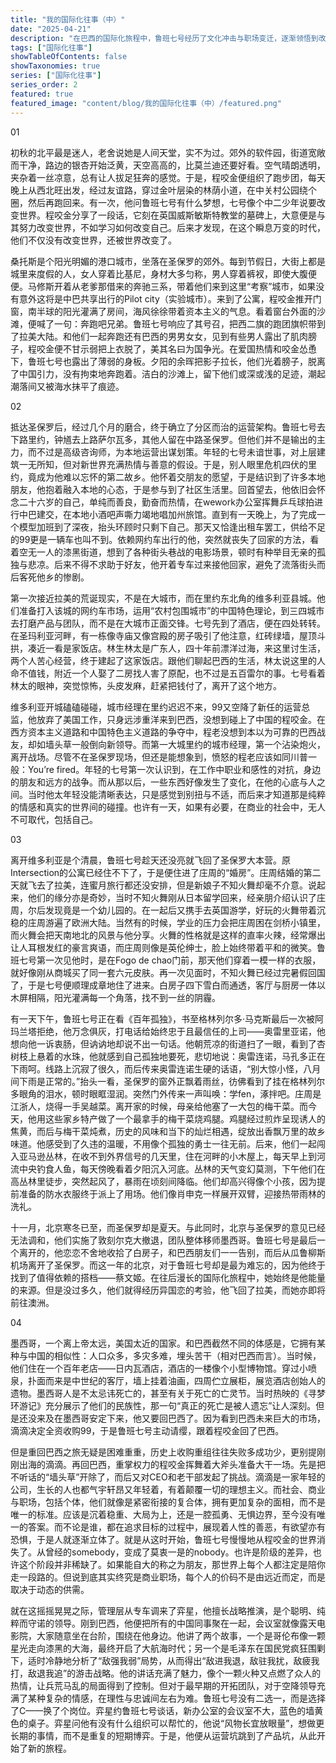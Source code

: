 ```yaml
---
title: "我的国际化往事（中）" 
date: "2025-04-21" 
description: "在巴西的国际化旅程中，鲁班七号经历了文化冲击与职场变迁，逐渐领悟到改变自我比改变世界更为重要。" 
tags: ["国际化往事"]
showTableOfContents: false
showTaxonomies: true
series: ["国际化往事"]
series_order: 2
featured: true
featured_image: "content/blog/我的国际化往事（中）/featured.png"
---
```

01

初秋的北平最是迷人，老舍说她是人间天堂，实不为过。郊外的软件园，街道宽敞而干净，路边的银杏开始泛黄，天空高高的，比莫兰迪还要好看。空气晴朗透明，夹杂着一丝凉意，总有让人拔足狂奔的感觉。于是，程咬金便组织了跑步团，每天晚上从西北旺出发，经过友谊路，穿过金叶层染的林荫小道，在中关村公园绕个圈，然后再跑回来。有一次，他问鲁班七号有什么梦想，七号像个中二少年说要改变世界。程咬金分享了一段话，它刻在英国威斯敏斯特教堂的墓碑上，大意便是与其努力改变世界，不如学习如何改变自己。后来才发现，在这个瞬息万变的时代，他们不仅没有改变世界，还被世界改变了。

桑托斯是个阳光明媚的港口城市，坐落在圣保罗的郊外。每到节假日，大街上都是城里来度假的人，女人穿着比基尼，身材大多匀称，男人穿着裤衩，即使大腹便便。马修斯开着从老爹那借来的奔驰三系，带着他们来到这里“考察”城市，如果没有意外这将是中巴共享出行的Pilot city（实验城市）。来到了公寓，程咬金推开门窗，南半球的阳光灌满了房间，海风徐徐带着资本主义的气息。看着窗台外面的沙滩，便喊了一句：奔跑吧兄弟。鲁班七号响应了其号召，把西二旗的跑团旗帜带到了拉美大陆。和他们一起奔跑还有巴西的男男女女，见到有些男人露出了肌肉膀子，程咬金便不甘示弱把上衣脱了，美其名曰为国争光。在爱国热情和咬金怂恿下，鲁班七号也露出了薄弱的身板。夕阳的余晖把影子拉长，他们光着膀子，脱离了中国引力，没有拘束地奔跑着。洁白的沙滩上，留下他们或深或浅的足迹，潮起潮落间又被海水抹平了痕迹。



02

抵达圣保罗后，经过几个月的磨合，终于确立了分区而治的运营架构。鲁班七号去下路里约，钟馗去上路萨尔瓦多，其他人留在中路圣保罗。但他们并不是输出的主力，而不过是高级咨询师，为本地运营出谋划策。年轻的七号未谙世事，对上层建筑一无所知，但对新世界充满热情与善意的假设。于是，别人眼里危机四伏的里约，竟成为他难以忘怀的第二故乡。他怀着交朋友的愿望，于是结识到了许多本地朋友，他抱着融入本地的心态，于是参与到了社区生活里。回首望去，他依旧会怀念二十六岁的自己，单纯而善良，勤奋而热情，在wework办公室挥舞乒乓球拍进行中巴建交，在本地小酒吧声嘶力竭地唱加州旅馆。直到有一天晚上，为了完成一个模型加班到了深夜，抬头环顾时只剩下自己。那天又恰逢出租车罢工，供给不足的99更是一辆车也叫不到。依赖网约车出行的他，突然就丧失了回家的方法，看着空无一人的漆黑街道，想到了各种街头巷战的电影场景，顿时有种举目无亲的孤独与悲凉。后来不得不求助于好友，他开着专车过来接他回家，避免了流落街头而后客死他乡的惨剧。

第一次接近拉美的荒诞现实，不是在大城市，而在里约东北角的维多利亚县城。他们准备打入该城的网约车市场，运用“农村包围城市”的中国特色理论，到三四城市去打磨产品与团队，而不是在大城市正面交锋。七号先到了酒店，便在四处转转。在圣玛利亚河畔，有一栋像寺庙又像宫殿的房子吸引了他注意，红砖绿墙，屋顶斗拱，凑近一看是家饭店。林生林太是广东人，四十年前漂洋过海，来这里讨生活，两个人苦心经营，终于建起了这家饭店。跟他们聊起巴西的生活，林太说这里的人命不值钱，附近一个人娶了二房找人害了原配，也不过是五百雷尔的事。七号看着林太的眼神，突觉惊怖，头皮发麻，赶紧把钱付了，离开了这个地方。


维多利亚开城磕磕碰碰，城市经理在里约迟迟不来，99又空降了新任的运营总监，他放弃了美国工作，只身远涉重洋来到巴西，没想到碰上了中国的程咬金。在西方资本主义道路和中国特色主义道路的争夺中，程老没想到本以为可靠的巴西战友，却如墙头草一般倒向新领导。而第一大城里约的城市经理，第一个沾染炮火，离开战场。尽管不在圣保罗现场，但还是能想象到，愤怒的程老应该如同川普一般：You’re fired。年轻的七号第一次认识到，在工作中职业和感性的对抗，身边的朋友和远方的战争。而从那以后，一些东西好像发生了变化，在他的心底与人之间。当时他太年轻没能清晰表达，只是感觉到别扭与不适，而后来才知道那是纯粹的情感和真实的世界间的碰撞。也许有一天，如果有必要，在商业的社会中，无人不可取代，包括自己。

03

离开维多利亚是个清晨，鲁班七号趁天还没亮就飞回了圣保罗大本营。原Intersection的公寓已经住不下了，于是便住进了庄周的“婚房”。庄周结婚的第二天就飞去了拉美，连蜜月旅行都还没安排，但是新娘子不知火舞却毫不介意。说起来，他们的缘分亦是奇妙，当时不知火舞刚从日本留学回来，经亲朋介绍认识了庄周，尔后发现竟是一个幼儿园的。在一起后又携手去英国游学，好玩的火舞带着沉稳的庄周游遍了欧洲大陆。当然有的时候，学业的压力会把庄周困在剑桥小镇里，而火舞会把天南地北的风景与他分享。火舞的性格就是这样的直率火辣，经常爆出让人耳根发红的豪言爽语，而庄周则像是英伦绅士，脸上始终带着平和的微笑。鲁班七号第一次见他时，是在Fogo de chao门前，那天他们穿着一模一样的衣服，就好像刚从商城买了同一套六元皮肤。再一次见面时，不知火舞已经过完暑假回国了，于是七号便顺理成章地住了进来。白房子四下雪白而通透，客厅与厨房一体以木屏相隔，阳光灌满每一个角落，找不到一丝的阴霾。

有一天下午，鲁班七号正在看《百年孤独》，书至格林列尔多·马克斯最后一次被阿玛兰塔拒绝，他万念俱灰，打电话给始终忠于且最信任的上司——奥雷里亚诺，他想向他一诉衷肠，但讷讷地却说不出一句话。他朝荒凉的街道扫了一眼，看到了杏树枝上悬着的水珠，他就感到自己孤独地要死，悲切地说：奥雷连诺，马孔多正在下雨呵。线路上沉寂了很久，而后传来奥雷连诺生硬的话语，“别大惊小怪，八月间下雨是正常的。”抬头一看，圣保罗的窗外正飘着雨丝，彷佛看到了挂在格林列尔多眼角的泪水，顿时眼眶湿润。突然门外传来一声叫唤：学fen，涿拌吧。庄周是江浙人，烧得一手吴越菜。离开家的时候，母亲给他塞了一大包的梅干菜。而今天，他用这些家乡特产做了一个最拿手的梅干菜烧鸡腿。鸡腿经过煎炸呈现诱人的焦黄，而后与梅干菜炖煮，历史的风味和当下的灿烂相遇，绽放出香飘万里的故乡味道。他感受到了久违的温暖，不用像个孤独的勇士一往无前。后来，他们一起闯入亚马逊丛林，在收不到外界信号的几天里，住在河畔的小木屋上，每天早上到河流中央钓食人鱼，每天傍晚看着夕阳沉入河底。丛林的天气变幻莫测，下午他们在高丛林里徒步，突然起风了，暴雨在顷刻间降临。他们却高兴得像个小孩，因为提前准备的防水衣服终于派上了用场。他们像肖申克一样展开双臂，迎接热带雨林的洗礼。


十一月，北京寒冬已至，而圣保罗却是夏天。与此同时，北京与圣保罗的意见已经无法调和，他们实施了敦刻尔克大撤退，团队整体移师墨西哥。鲁班七号是最后一个离开的，他恋恋不舍地收拾了白房子，和巴西朋友们一一告别，而后从瓜鲁柳斯机场离开了圣保罗。而这一年的北京，对于鲁班七号却是最为难忘的，因为他终于找到了值得依赖的搭档——蔡文姬。在往后漫长的国际化旅程中，她始终是他能量的来源。但是没过多久，他们就得经历异国恋的考验，他飞回了拉美，而她亦即将前往澳洲。

04

墨西哥，一个离上帝太远，美国太近的国家。和巴西截然不同的体感是，它拥有某种与中国的相似性：人口众多，多灾多难，埋头苦干（相对巴西而言）。当时候，他们住在一个百年老店——日内瓦酒店，酒店的一楼像个小型博物馆。穿过小喷泉，扑面而来是中世纪的客厅，墙上挂着油画，四周伫立展柜，展览酒店创始人的遗物。墨西哥人是不太忌讳死亡的，甚至有关于死亡的亡灵节。当时热映的《寻梦环游记》充分展示了他们的民族性，那一句“真正的死亡是被人遗忘”让人深刻。但是还没来及在墨西哥安定下来，他又要回巴西了。因为看到巴西未来巨大的市场，滴滴决定全资收购99，于是鲁班七号主动请缨，跟着程咬金回了巴西。


但是重回巴西之旅无疑是困难重重，历史上收购重组往往失败多成功少，更别提刚刚出海的滴滴。再回巴西，重掌权力的程咬金挥舞着大斧头准备大干一场。先是把不听话的“墙头草”开除了，而后又对CEO和老干部发起了挑战。滴滴是一家年轻的公司，生长的人也都气宇轩昂又年轻着，有着颠覆一切的理想主义。而社会、商业与职场，包括个体，他们就像是紧密衔接的复合体，拥有更加复杂的面相，而不是唯一的标准。应该是沉着稳重、大局为上，还是一腔孤勇、无惧边界，至今没有唯一的答案。而不论是谁，都在追求目标的过程中，展现着人性的善恶，有欲望亦有恐惧，于是人就逐渐立体了。就是从这时开始，鲁班七号慢慢地从程咬金的世界消失了。从曾经的somebody，变成了莫衷一是的nobody。也许是阶级的差异，也许这个阶段并非稀缺了。如果能自大的称之为朋友，那世界上每个人都注定是陪你走一段路的。但说到底其实终究是商业职场，每个人的价码不是由远近而定，而是取决于动态的供需。

就在这摇摇晃晃之际，管理层从专车调来了弈星，他擅长战略推演，是个聪明、纯粹而守诺的领导。刚到巴西，他便把所有的中国同事聚在一起，会议室就像露天电影院，大家随意坐在台阶，围绕在他身边。他讲了两个故事，一个是哥伦布像一颗星光走向漆黑的大海，最终开启了大航海时代；另一个是毛泽东在国民党疯狂围剿下，适时冷静地分析了“敌强我弱”局势，从而得出“敌进我退，敌驻我扰，敌疲我打，敌退我追”的游击战略。他的讲话充满了魅力，像个一颗火种又点燃了众人的热情，让兵荒马乱的局面得到了控制。但对于最早期的开拓团队，对于空降领导充满了某种复杂的情感，在理性与忠诚间左右为难。鲁班七号没有二选一，而是选择了C——换了个岗位。弈星约鲁班七号谈话，新办公室的会议室不大，蓝色的墙黄色的桌子。弈星问他有没有什么组织可以帮忙的，他说“风物长宜放眼量”，想做更长期的事情，而不是重复的短期博弈。于是，他便从运营坑跳到了产品坑，从此开始了新的旅程。

